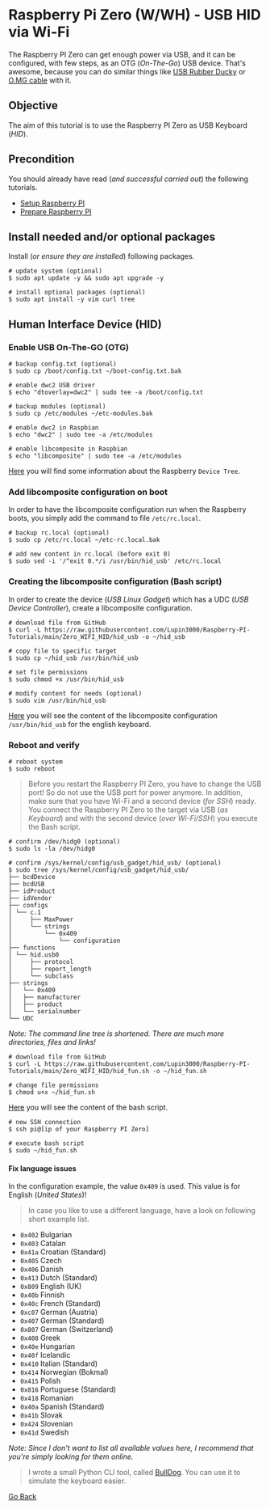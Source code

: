 # Raspberry Pi Zero (W/WH) - USB HID via Wi-Fi

The Raspberry PI Zero can get enough power via USB, and it can be configured, with few steps, as an OTG (_On-The-Go_) USB device. That's awesome, because you can do similar things like [USB Rubber Ducky](https://shop.hak5.org/products/usb-rubber-ducky-deluxe) or [O.MG cable](https://mg.lol/blog/omg-cable/) with it.

## Objective

The aim of this tutorial is to use the Raspberry PI Zero as USB Keyboard (_HID_).

## Precondition

You should already have read (_and successful carried out_) the following tutorials.

- [Setup Raspberry PI](../Setup)
- [Prepare Raspberry PI](../Preparation)

## Install needed and/or optional packages

Install (_or ensure they are installed_) following packages.

```shell
# update system (optional)
$ sudo apt update -y && sudo apt upgrade -y

# install optional packages (optional)
$ sudo apt install -y vim curl tree
```

## Human Interface Device (HID)

### Enable USB On-The-GO (OTG)

```shell
# backup config.txt (optional)
$ sudo cp /boot/config.txt ~/boot-config.txt.bak

# enable dwc2 USB driver
$ echo "dtoverlay=dwc2" | sudo tee -a /boot/config.txt

# backup modules (optional)
$ sudo cp /etc/modules ~/etc-modules.bak

# enable dwc2 in Raspbian
$ echo "dwc2" | sudo tee -a /etc/modules

# enable libcomposite in Raspbian
$ echo "libcomposite" | sudo tee -a /etc/modules
```

[Here](https://www.raspberrypi.org/documentation/configuration/device-tree.md) you will find some information about the Raspberry `Device Tree`.

### Add libcomposite configuration on boot

In order to have the libcomposite configuration run when the Raspberry boots, you simply add the command to file `/etc/rc.local`.

```shell
# backup rc.local (optional)
$ sudo cp /etc/rc.local ~/etc-rc.local.bak

# add new content in rc.local (before exit 0)
$ sudo sed -i '/^exit 0.*/i /usr/bin/hid_usb' /etc/rc.local
```

### Creating the libcomposite configuration (Bash script)

In order to create the device (_USB Linux Gadget_) which has a UDC (_USB Device Controller_), create a libcomposite configuration.

```shell
# download file from GitHub
$ curl -L https://raw.githubusercontent.com/Lupin3000/Raspberry-PI-Tutorials/main/Zero_WIFI_HID/hid_usb -o ~/hid_usb

# copy file to specific target
$ sudo cp ~/hid_usb /usr/bin/hid_usb

# set file permissions
$ sudo chmod +x /usr/bin/hid_usb

# modify content for needs (optional)
$ sudo vim /usr/bin/hid_usb
```

[Here](./hid_usb) you will see the content of the libcomposite configuration `/usr/bin/hid_usb` for the english keyboard.

### Reboot and verify

```shell
# reboot system
$ sudo reboot
```

> Before you restart the Raspberry PI Zero, you have to change the USB port! So do not use the USB port for power anymore. In addition, make sure that you have Wi-Fi and a second device (_for SSH_) ready. You connect the Raspberry PI Zero to the target via USB (_as Keyboard_) and with the second device (_over Wi-Fi/SSH_) you execute the Bash script.

```shell
# confirm /dev/hidg0 (optional)
$ sudo ls -la /dev/hidg0

# confirm /sys/kernel/config/usb_gadget/hid_usb/ (optional)
$ sudo tree /sys/kernel/config/usb_gadget/hid_usb/
├── bcdDevice
├── bcdUSB
├── idProduct
├── idVendor
├── configs
│ └── c.1
│     ├── MaxPower
│     └── strings
│         └── 0x409
│             └── configuration
├── functions
│ └── hid.usb0
│     ├── protocol
│     ├── report_length
│     └── subclass
├── strings
│   └── 0x409
│   ├── manufacturer
│   ├── product
│   └── serialnumber
└── UDC
```

_Note: The command line tree is shortened. There are much more directories, files and links!_

```shell
# download file from GitHub
$ curl -L https://raw.githubusercontent.com/Lupin3000/Raspberry-PI-Tutorials/main/Zero_WIFI_HID/hid_fun.sh -o ~/hid_fun.sh

# change file permissions
$ chmod u+x ~/hid_fun.sh
```

[Here](./hid_fun.sh) you will see the content of the bash script.

```shell
# new SSH connection
$ ssh pi@[ip of your Raspberry PI Zero]

# execute bash script
$ sudo ~/hid_fun.sh
```

#### Fix language issues

In the configuration example, the value `0x409` is used. This value is for English (_United States_)!

> In case you like to use a different language, have a look on following short example list.

- `0x402` Bulgarian
- `0x403` Catalan
- `0x41a` Croatian (Standard)
- `0x405` Czech
- `0x406` Danish
- `0x413` Dutch (Standard)
- `0x809` English (UK)
- `0x40b` Finnish
- `0x40c` French (Standard)
- `0xc07` German (Austria)
- `0x407` German (Standard)
- `0x807` German (Switzerland)
- `0x408` Greek
- `0x40e` Hungarian
- `0x40f` Icelandic
- `0x410` Italian (Standard)
- `0x414` Norwegian (Bokmal)
- `0x415` Polish
- `0x816` Portuguese (Standard)
- `0x418` Romanian
- `0x40a` Spanish (Standard)
- `0x41b` Slovak
- `0x424` Slovenian
- `0x41d` Swedish

_Note: Since I don't want to list all available values here, I recommend that you're simply looking for them online._

> I wrote a small Python CLI tool, called [BullDog](https://github.com/Lupin3000/BullDog). You can use it to simulate the keyboard easier.

[Go Back](../readme.md)
